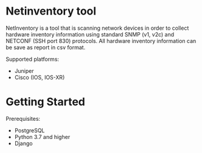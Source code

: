 # Netinventory tool
 NetInventory is a tool that is scanning network devices in order to collect hardware inventory information using standard SNMP (v1, v2c) and NETCONF (SSH port 830) protocols. All hardware inventory information can be save as report in csv format.

Supported platforms:
- Juniper 
- Cisco (IOS, IOS-XR) 

# Getting Started

Prerequisites: 
- PostgreSQL 
- Python 3.7 and higher
- Django
